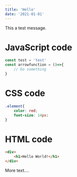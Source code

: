 ```yaml
---
title: 'Hello'
date: '2021-01-01'
---
```



This a test message.

# JavaScript code

```javascript
const test = 'test'
const arrowfunction = ()=>{
    // Do something
}
```

# CSS code


```css
.element{
    color: red;
    font-size: 14px:
}
```

# HTML code


```html
<div>
    <h1>Hello World!</h1>
</div>
```

More text....